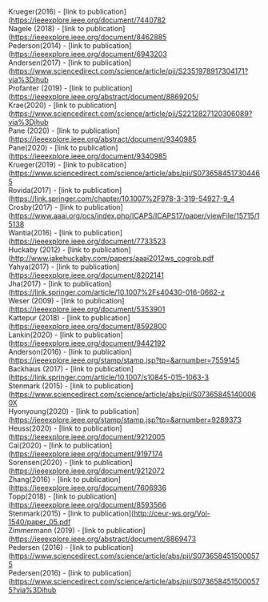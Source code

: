 Krueger(2016) - [link to publication](https://ieeexplore.ieee.org/document/7440782<br />
Nagele (2018) - [link to publication](https://ieeexplore.ieee.org/document/8462885<br />
Pederson(2014) - [link to publication](https://ieeexplore.ieee.org/document/6943203<br />
Andersen(2017) - [link to publication](https://www.sciencedirect.com/science/article/pii/S2351978917304171?via%3Dihub<br />
Profanter (2019) - [link to publication](https://ieeexplore.ieee.org/abstract/document/8869205/<br />
Krae(2020) - [link to publication](https://www.sciencedirect.com/science/article/pii/S2212827120306089?via%3Dihub<br />
Pane (2020) - [link to publication](https://ieeexplore.ieee.org/abstract/document/9340985<br />
Pane(2020) - [link to publication](https://ieeexplore.ieee.org/document/9340985<br />
Krueger(2019) - [link to publication](https://www.sciencedirect.com/science/article/abs/pii/S0736584517304465<br />
Rovida(2017) - [link to publication](https://link.springer.com/chapter/10.1007%2F978-3-319-54927-9_4<br />
Crosby(2017) - [link to publication](https://www.aaai.org/ocs/index.php/ICAPS/ICAPS17/paper/viewFile/15715/15138<br />
Wantia(2016) - [link to publication](https://ieeexplore.ieee.org/document/7733523<br />
Huckaby (2012) - [link to publication](http://www.jakehuckaby.com/papers/aaai2012ws_cogrob.pdf<br />
Yahya(2017) - [link to publication](https://ieeexplore.ieee.org/document/8202141<br />
Jha(2017) - [link to publication](https://link.springer.com/article/10.1007%2Fs40430-016-0662-z<br />
Weser (2009) - [link to publication](https://ieeexplore.ieee.org/document/5353901<br />
Kattepur (2018) - [link to publication](https://ieeexplore.ieee.org/document/8592800 <br />
Lankin(2020) - [link to publication](https://ieeexplore.ieee.org/document/9442192<br />
Anderson(2016) - [link to publication](https://ieeexplore.ieee.org/stamp/stamp.jsp?tp=&arnumber=7559145<br />
Backhaus (2017) - [link to publication](https://link.springer.com/article/10.1007/s10845-015-1063-3<br />
Stenmark (2015) - [link to publication](https://www.sciencedirect.com/science/article/abs/pii/S073658451400060X<br />
Hyonyoung(2020) - [link to publication](https://ieeexplore.ieee.org/stamp/stamp.jsp?tp=&arnumber=9289373<br />
Heuss(2020) - [link to publication](https://ieeexplore.ieee.org/document/9212005<br />
Cai(2020) - [link to publication](https://ieeexplore.ieee.org/document/9197174<br />
Sorensen(2020) - [link to publication](https://ieeexplore.ieee.org/document/9212072<br />
Zhang(2016) - [link to publication](https://ieeexplore.ieee.org/document/7606936<br />
Topp(2018) - [link to publication](https://ieeexplore.ieee.org/document/8593566<br />
Stenmark(2015) - [link to publication](http://ceur-ws.org/Vol-1540/paper_05.pdf<br />
Zimmermann (2019) - [link to publication](https://ieeexplore.ieee.org/abstract/document/8869473<br />
Pedersen (2016) - [link to publication](https://www.sciencedirect.com/science/article/abs/pii/S0736584515000575 <br />
Pedersen(2016) - [link to publication](https://www.sciencedirect.com/science/article/abs/pii/S0736584515000575?via%3Dihub<br />
